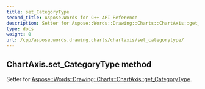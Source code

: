 ```yaml
---
title: set_CategoryType
second_title: Aspose.Words for C++ API Reference
description: Setter for Aspose::Words::Drawing::Charts::ChartAxis::get_CategoryType. 
type: docs
weight: 0
url: /cpp/aspose.words.drawing.charts/chartaxis/set_categorytype/
---
```

## ChartAxis.set_CategoryType method


Setter for [Aspose::Words::Drawing::Charts::ChartAxis::get_CategoryType](./get_categorytype/).

